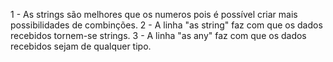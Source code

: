1 - As strings são melhores que os numeros pois é possível criar mais possibilidades de combinções.
2 - A linha "as string" faz com que os dados recebidos tornem-se strings.
3 - A linha "as any" faz com que os dados recebidos sejam de qualquer tipo.